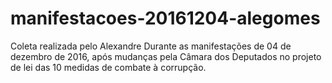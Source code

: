 # manifestacoes-20161204-alegomes
Coleta realizada pelo Alexandre Durante as manifestações de 04 de dezembro de 2016, após mudanças pela Câmara dos Deputados no projeto de lei das 10 medidas de combate à corrupção.
